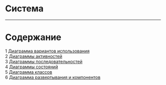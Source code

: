 # Система
---

# Содержание
1 [Диаграмма вариантов использования](UseCase/UseCaseDiagram.md)  
2 [Диаграммы активностей](Activity/ActivityDiagramsMenu.md)  
3 [Диаграммы последовательностей](Sequence/SequenceDiagramsMenu.md)  
4 [Диаграммы состояний](State/README.md)  
5 [Диаграмма классов](Class/ClassDiagram.md)  
6 [Диаграмма развертывания и компонентов](Component_and_deployment/ComponentsAndDeploymentDiagram.md)   
